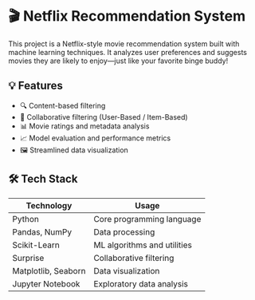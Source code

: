 # 🎬 Netflix Recommendation System

This project is a Netflix-style movie recommendation system built with machine learning techniques. It analyzes user preferences and suggests movies they are likely to enjoy—just like your favorite binge buddy!

## 💡 Features

- 🔍 Content-based filtering
- 🧠 Collaborative filtering (User-Based / Item-Based)
- 📊 Movie ratings and metadata analysis
- 📈 Model evaluation and performance metrics
- 🖼️ Streamlined data visualization

## 🛠️ Tech Stack

| Technology        | Usage                         |
|------------------|-------------------------------|
| Python           | Core programming language     |
| Pandas, NumPy    | Data processing               |
| Scikit-Learn     | ML algorithms and utilities   |
| Surprise         | Collaborative filtering       |
| Matplotlib, Seaborn | Data visualization         |
| Jupyter Notebook | Exploratory data analysis     |
